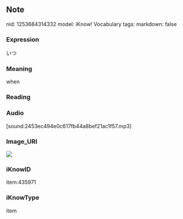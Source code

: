 ## Note
nid: 1253684314332
model: iKnow! Vocabulary
tags: 
markdown: false

### Expression
いつ

### Meaning
when

### Reading


### Audio
[sound:2453ec494e0c617fb44a8bef21ac1f57.mp3]

### Image_URI
<img src="130880a8b49397c22f1ece1c45211320.jpg">

### iKnowID
item:435971

### iKnowType
item
